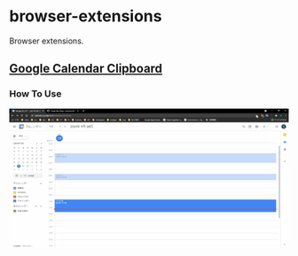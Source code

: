 # browser-extensions
Browser extensions.

## [Google Calendar Clipboard](https://github.com/whoshino/browser-extensions/tree/main/google-calendar-clipboard)

### How To Use
![](screenshot/1.gif)


